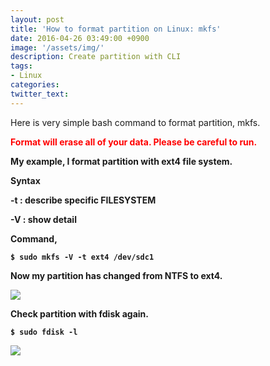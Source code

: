 ```yaml
---
layout: post
title: 'How to format partition on Linux: mkfs'
date: 2016-04-26 03:49:00 +0900
image: '/assets/img/'
description: Create partition with CLI
tags:
- Linux
categories:
twitter_text:
---
```


Here is very simple bash command to format partition, mkfs.

<strong><font color="red">Format will erase all of your data. Please be careful to run.</font>

My example, I format partition with ext4 file system.

Syntax

-t : describe specific FILESYSTEM

-V : show detail

Command,

```
$ sudo mkfs -V -t ext4 /dev/sdc1
```

Now my partition has changed from NTFS to ext4.

<a href="https://minibrary.com/blogimg/img20160307-005.png" data-lightbox="67"><img src="https://minibrary.com/blogimg/img20160307-005.png"></a>

Check partition with fdisk again.

```
$ sudo fdisk -l
```

<a href="https://minibrary.com/blogimg/img20160307-006.png" data-lightbox="67"><img src="https://minibrary.com/blogimg/img20160307-006.png"></a>
